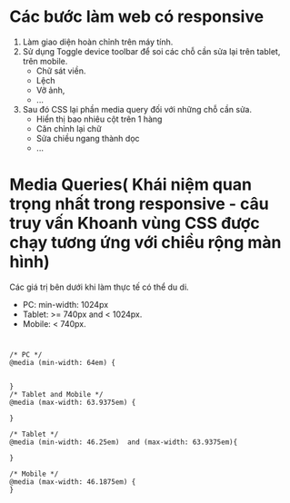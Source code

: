 # Các bước làm web có responsive
1. Làm giao diện hoàn chỉnh trên máy tính.
2. Sử dụng Toggle device toolbar để  soi các chỗ  cần sửa lại trên tablet, trên mobile.
    + Chữ sát viền.
    + Lệch
    + Vỡ ảnh, 
    + ...
3. Sau đó CSS lại phần media query đối với những chỗ cần sửa.
    + Hiển thị bao nhiêu cột trên 1 hàng
    + Căn chỉnh lại chữ
    + Sửa chiều ngang thành dọc
    + ...
# Media Queries( Khái niệm quan trọng nhất trong responsive - câu truy vấn Khoanh vùng CSS được chạy tương ứng với chiều rộng màn hình)

Các giá trị bên dưới khi làm thực tế có thể du di. 
+ PC: min-width: 1024px
+ Tablet: >= 740px and < 1024px.
+ Mobile: < 740px.

# 
```
/* PC */
@media (min-width: 64em) {

			
}
/* Tablet and Mobile */
@media (max-width: 63.9375em) {

}

/* Tablet */
@media (min-width: 46.25em)  and (max-width: 63.9375em){
	
}

/* Mobile */
@media (max-width: 46.1875em) {
}
```




